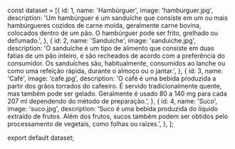 const dataset = [{
        id: 1,
        name: 'Hambúrguer',
        image: 'hamburguer.jpg',
        description: 'Um hambúrguer é um sanduíche que consiste em um ou mais hambúrgueres cozidos de carne moída, geralmente carne bovina, colocados dentro de um pão. O hambúrguer pode ser frito, grelhado ou defumado.',
    },
    {
        id: 2,
        name: 'Sanduíche',
        image: 'sanduiche.jpg',
        description: 'O sanduíche é um tipo de alimento que consiste em duas fatias de um pão inteiro, e são  recheados de acordo com a preferência do consumidor. Os sanduíches são, habitualmente, consumidos ao lanche ou como uma refeição rápida, durante o almoço ou o jantar.',
    },
    {
        id: 3,
        name: 'Café',
        image: 'cafe.jpg',
        description: 'O café é uma bebida produzida a partir dos grãos torrados do cafeeiro. É servido tradicionalmente quente, mas também pode ser gelado.  Geralmente  é usado 80 a 140 mg para cada 207 ml dependendo do método de preparação.',
    },
    {
        id: 4,
        name: 'Suco',
        image: 'suco.jpg',
        description: 'Suco é uma bebida produzida do líquido extraído de frutos. Além dos frutos, sucos também podem ser obtidos pelo processamento de vegetais, como folhas ou raízes.',
    },
];

export default dataset;

